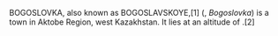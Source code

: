 BOGOSLOVKA, also known as BOGOSLAVSKOYE,[1] (, _Bogoslovka_) is a town in Aktobe Region, west Kazakhstan. It lies at an altitude of .[2]

